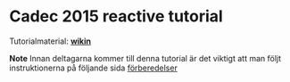 Cadec 2015 reactive tutorial
============================
Tutorialmaterial: **[wikin](https://github.com/callistaenterprise/cadec-2015-reactive-tutorial/wiki/Home)**

**Note** Innan deltagarna kommer till denna tutorial är det viktigt att man följt instruktionerna på följande sida
[förberedelser](https://github.com/callistaenterprise/cadec-2015-reactive-tutorial/wiki/startup)
